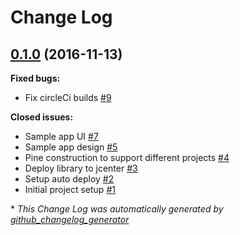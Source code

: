 # Change Log

## [0.1.0](https://github.com/bskierys/Pine/tree/0.1.0) (2016-11-13)
**Fixed bugs:**

- Fix circleCi builds [\#9](https://github.com/bskierys/Pine/issues/9)

**Closed issues:**

- Sample app UI [\#7](https://github.com/bskierys/Pine/issues/7)
- Sample app design [\#5](https://github.com/bskierys/Pine/issues/5)
- Pine construction to support different projects [\#4](https://github.com/bskierys/Pine/issues/4)
- Deploy library to jcenter [\#3](https://github.com/bskierys/Pine/issues/3)
- Setup auto deploy [\#2](https://github.com/bskierys/Pine/issues/2)
- Initial project setup [\#1](https://github.com/bskierys/Pine/issues/1)



\* *This Change Log was automatically generated by [github_changelog_generator](https://github.com/skywinder/Github-Changelog-Generator)*